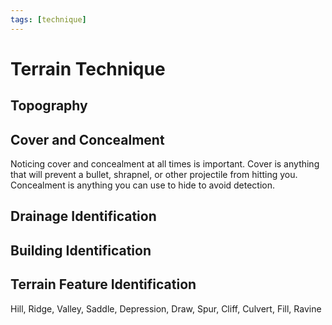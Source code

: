 ```yaml
---
tags: [technique] 
---
```


# Terrain Technique

## Topography 

## Cover and Concealment 

Noticing cover and concealment at all times is important. Cover is anything that will prevent a bullet, shrapnel, or other projectile from hitting you. Concealment is anything you can use to hide to avoid detection.

## Drainage Identification

## Building Identification

## Terrain Feature Identification
Hill, Ridge, Valley, Saddle, Depression, Draw, Spur, Cliff, Culvert, Fill, Ravine
